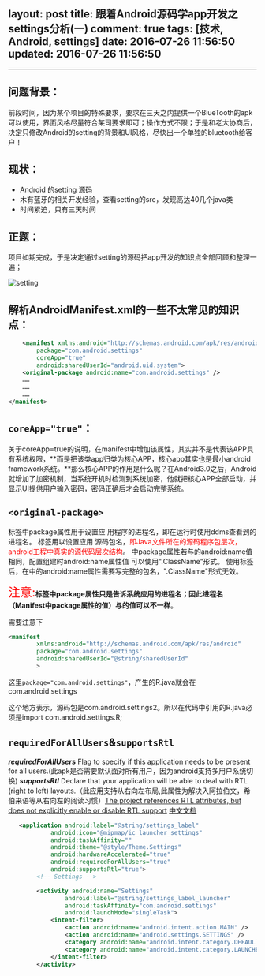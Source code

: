 layout: post
title: 跟着Android源码学app开发之settings分析(一)
comment: true
tags: [技术, Android, settings]
date: 2016-07-26 11:56:50
updated: 2016-07-26 11:56:50
---

------
## 问题背景：
前段时间，因为某个项目的特殊要求，要求在三天之内提供一个BlueTooth的apk可以使用，界面风格尽量符合某司要求即可；操作方式不限；于是和老大协商后，决定只修改Android的setting的背景和UI风格，尽快出一个单独的bluetooth给客户！
## 现状：
* Android 的setting 源码
* 木有蓝牙的相关开发经验，查看setting的src，发现高达40几个java类
* 时间紧迫，只有三天时间
## 正题：
项目如期完成，于是决定通过setting的源码把app开发的知识点全部回顾和整理一遍；
<!-- more -->
![setting](http://oa1wnpe3m.bkt.clouddn.com/settings.png) 
## 解析AndroidManifest.xml的一些不太常见的知识点：
```xml
	<manifest xmlns:android="http://schemas.android.com/apk/res/android"
        package="com.android.settings"
        coreApp="true"
        android:sharedUserId="android.uid.system">
    <original-package android:name="com.android.settings" />
	……
	……
	……
</manifest>
```
##  `coreApp="true"`：
关于coreApp=true的说明，在manifest中增加该属性，其实并不是代表该APP具有系统权限，**而是把该类app归类为核心APP，核心app其实也是最小android framework系统。**那么核心APP的作用是什么呢？在Android3.0之后，Android就增加了加密机制，当系统开机时检测到系统加密，他就把核心APP全部启动，并显示UI提供用户输入密码，密码正确后才会启动完整系统。

## `<original-package>`
   <manifest>标签中package属性用于设置应 用程序的进程名，即在运行时使用ddms查看到的进程名。
   <original-package>标签用以设置应用 源码包名，<font color=red>即Java文件所在的源码程序包层次，android工程中真实的源代码层次结构</font>。
   <manifest>中package属性若与<original-package>的android:name值相同，配置组建时android:name属性值 可以使用".ClassName"形式。
   使用<original-package>标签后，在<activity><service><receiver><provider>中的android:name属性需要写完整的包名，".ClassName"形式无效。
   
   <font color=red size=5>注意:</font>**<manifest>标签中package属性只是告诉系统应用的进程名；因此进程名（Manifest中package属性的值）与<original-package>的值可以不一样**。
  
需要注意下
```xml
<manifest
        xmlns:android="http://schemas.android.com/apk/res/android"
        package="com.android.settings"
        android:sharedUserId="@string/sharedUserId"
        >
```
这里`package="com.android.settings"`，产生的R.java就会在com.android.settings

<original-package android:name="com.android.settings2" /> 这个地方表示，源码包是com.android.settings2。所以在代码中引用的R.java必须是import com.android.settings.R;
##  `requiredForAllUsers`&`supportsRtl`
***requiredForAllUsers***
Flag to specify if this application needs to be present for all users.(此apk是否需要默认面对所有用户，因为android支持多用户系统切换)
***supportsRtl***
Declare that your application will be able to deal with RTL (right to left) layouts.（此应用支持从右向左布局,此属性为解决入阿拉伯文，希伯来语等从右向左的阅读习惯）[The project references RTL attributes, but does not explicitly enable or disable RTL support](http://stackoverflow.com/questions/27378921/the-project-references-rtl-attributes-but-does-not-explicitly-enable-or-disable)
[中文文档](http://www.apkbus.com/blog-327085-57866.html)

```xml
   <application android:label="@string/settings_label"
            android:icon="@mipmap/ic_launcher_settings"
            android:taskAffinity=""
            android:theme="@style/Theme.Settings"
            android:hardwareAccelerated="true"
            android:requiredForAllUsers="true"
            android:supportsRtl="true">
        <!-- Settings -->

        <activity android:name="Settings"
                android:label="@string/settings_label_launcher"
                android:taskAffinity="com.android.settings"
                android:launchMode="singleTask">
            <intent-filter>
                <action android:name="android.intent.action.MAIN" />
                <action android:name="android.settings.SETTINGS" />
                <category android:name="android.intent.category.DEFAULT" />
                <category android:name="android.intent.category.LAUNCHER" />
            </intent-filter>
        </activity>
```

